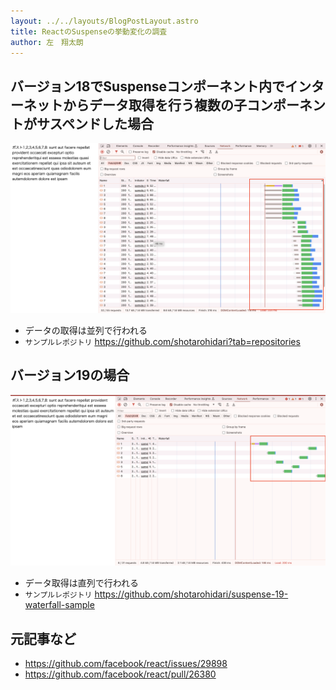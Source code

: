 ```yaml
---
layout: ../../layouts/BlogPostLayout.astro
title: ReactのSuspenseの挙動変化の調査
author: 左　翔太朗
---
```


## バージョン18でSuspenseコンポーネント内でインターネットからデータ取得を行う複数の子コンポーネントがサスペンドした場合
![alt text](<Screenshot 2024-06-18 at 8.31.35.png>)
- データの取得は並列で行われる
- ```サンプルレポジトリ``` https://github.com/shotarohidari?tab=repositories

## バージョン19の場合
![alt text](<Screenshot 2024-06-18 at 7.57.02.png>)
- データ取得は直列で行われる
- ```サンプルレポジトリ``` https://github.com/shotarohidari/suspense-19-waterfall-sample

## 元記事など
- https://github.com/facebook/react/issues/29898
- https://github.com/facebook/react/pull/26380
